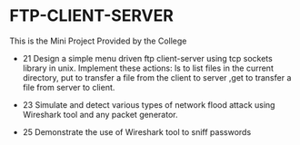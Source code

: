 # FTP-CLIENT-SERVER
This is the Mini Project Provided by the College

* 21 Design a simple menu driven ftp client-server using tcp sockets library in unix. Implement these actions: ls to list files in the current directory, put to transfer a file from the client to server ,get to transfer a file from server to client.

* 23 Simulate and detect various types of network flood attack using Wireshark tool and any packet generator.
* 25 Demonstrate the use of Wireshark tool to sniff passwords
